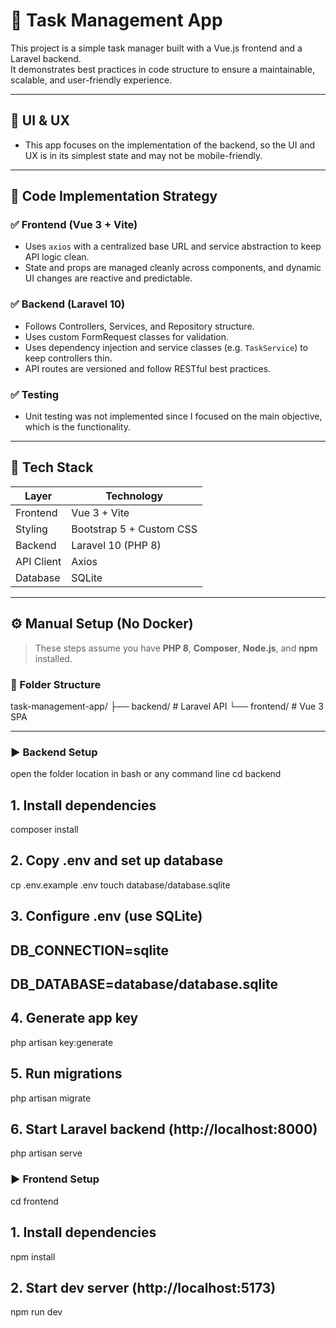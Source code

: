 # 📝 Task Management App

This project is a simple task manager built with a Vue.js frontend and a Laravel backend.  
It demonstrates best practices in code structure to ensure a maintainable, scalable, and user-friendly experience.

---

## 🎨 UI & UX

- This app focuses on the implementation of the backend, so the UI and UX is in its simplest state and may not be mobile-friendly.

---

## 🧠 Code Implementation Strategy

### ✅ Frontend (Vue 3 + Vite)
- Uses `axios` with a centralized base URL and service abstraction to keep API logic clean.
- State and props are managed cleanly across components, and dynamic UI changes are reactive and predictable.

### ✅ Backend (Laravel 10)
- Follows Controllers, Services, and Repository structure.
- Uses custom FormRequest classes for validation.
- Uses dependency injection and service classes (e.g. `TaskService`) to keep controllers thin.
- API routes are versioned and follow RESTful best practices.

### ✅ Testing
- Unit testing was not implemented since I focused on the main objective, which is the functionality.

---

## 🔗 Tech Stack

| Layer     | Technology             |
|-----------|------------------------|
| Frontend  | Vue 3 + Vite           |
| Styling   | Bootstrap 5 + Custom CSS |
| Backend   | Laravel 10 (PHP 8)     |
| API Client| Axios                  |
| Database  | SQLite                 |

---

## ⚙️ Manual Setup (No Docker)

> These steps assume you have **PHP 8**, **Composer**, **Node.js**, and **npm** installed.

### 📁 Folder Structure

task-management-app/
├── backend/ # Laravel API
└── frontend/ # Vue 3 SPA

---

### ▶️ Backend Setup

open the folder location in bash or any command line
cd backend

## 1. Install dependencies
composer install

## 2. Copy .env and set up database
cp .env.example .env
touch database/database.sqlite

## 3. Configure .env (use SQLite)
## DB_CONNECTION=sqlite
## DB_DATABASE=database/database.sqlite

## 4. Generate app key
php artisan key:generate

## 5. Run migrations
php artisan migrate

## 6. Start Laravel backend (http://localhost:8000)
php artisan serve

### ▶️ Frontend Setup

cd frontend

## 1. Install dependencies
npm install

## 2. Start dev server (http://localhost:5173)
npm run dev
